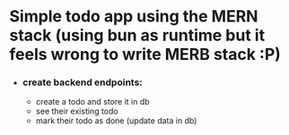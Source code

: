 # Simple todo app using the MERN stack (using bun as runtime but it feels wrong to write MERB stack :P)

- ### create backend endpoints:
  - create a todo and store it in db
  - see their existing todo
  - mark their todo as done (update data in db)
